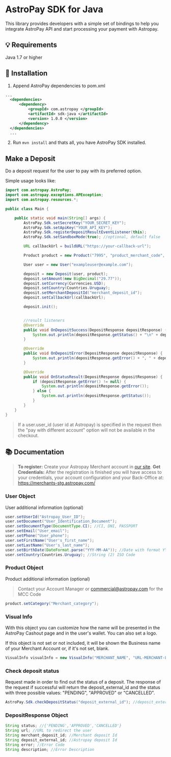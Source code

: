 # AstroPay SDK for Java
This library provides developers with a simple set of bindings to help you integrate AstroPay API and start processing your payment with Astropay.

## 💡 Requirements

Java 1.7 or higher

## 📲 Installation

1. Append AstroPay dependencies to pom.xml

``` xml
...
  <dependencies>
      <dependency>
          <groupId> com.astropay </groupId>
          <artifactId> sdk-java </artifactId>
          <version> 1.0.0 </version>
      </dependency>
  </dependencies>
  ...

```
2. Run <code>mvn install</code> and thats all, you have AstroPay SDK installed.

## Make a Deposit  

Do a deposit request for the user to pay with its preferred option.

Simple usage looks like:
``` java
import com.astropay.AstroPay;
import com.astropay.exceptions.APException;
import com.astropay.resources.*;

public class Main {

    public static void main(String[] args) {
        AstroPay.Sdk.setSecretKey("YOUR_SECRET_KEY");
        AstroPay.Sdk.setApiKey("YOUR_API_KEY");
        AstroPay.Sdk.registerDepositResultEventListener(this);
        AstroPay.Sdk.setSandboxMode(true); //optional, default false

        URL callbackUrl = buildURL("https://your-callback-url");

        Product product = new Product("7995", "product_merchant_code", "product description");

        User user = new User("exampleuser@example.com");

        deposit = new Deposit(user, product);
        deposit.setAmount(new BigDecimal("29.77"));
        deposit.setCurrency(Currencies.USD);
        deposit.setCountry(Countries.Uruguay);
        deposit.setMerchantDepositId("merchant_deposit_id");
        deposit.setCallbackUrl(callbackUrl);

        deposit.init();


        //result listeners
        @Override
        public void OnDepositSuccess(DepositResponse depositResponse) {
            System.out.println(depositResponse.getStatus() + "\n" + depositResponse.getUrl());
        }

        @Override
        public void OnDepositError(DepositResponse depositResponse) {
            System.out.println(depositResponse.getError() + ", " + depositResponse.getDescription());
        }

        @Override
        public void OnStatusResult(DepositResponse depositResponse) {
            if (depositResponse.getError() != null) {
                System.out.println(depositResponse.getError());
            } else {
                System.out.println(depositResponse.getStatus());
            }
        }
    }
}
```
> If a user.user_id (user id at Astropay) is specified in the request then the "pay with different account" option will not be available in the checkout.

## 📚 Documentation

> **To register:** Create your Astropay Merchant account in [our site](https://merchants-stg.astropay.com/signup). 
> **Get Credentials:** After the registration is finished you will have access to your credentials, your account configuration and your Back-Office at: https://merchants-stg.astropay.com/

### User Object

User additional information (optional)

``` java
user.setUserId("Astropay_User_ID");
user.setDocument("User_Identification_Document");
user.setDocumentType(DocumentType.CI); //CI, DNI, PASSPORT
user.setEmail("User_email");
user.setPhone("User_phone");
user.setFirstName("User's_first_name");
user.setLastName("User's_last_name");
user.setBirthDate(DateFormat.parse("YYY-MM-AA")); //Date with format YYYY-MM-DD)
user.setCountry(Countries.Uruguay); //String (2) ISO Code
```

### Product Object

Product additional information (optional)

> Contact your Account Manager or commercial@astropay.com for the MCC Code

``` java
product.setCategory("Merchant_category");
```

### Visual Info  
With this object you can customize how the name will be presented in the AstroPay Cashout page and in the user's wallet. You can also set a logo.

If this object is not set or not included, it will be shown the Business name of your Merchant Account or, if it's not set, blank.

```java
VisualInfo visualInfo = new VisualInfo("MERCHANT_NAME", "URL-MERCHANT-LOGO");
```

### Check deposit status

Request made in order to find out the status of a deposit. The response of the request if successful will return the deposit_external_id and the status with three possible values: "PENDING", "APPROVED" or "CANCELLED".

``` java
AstroPay.Sdk.checkDepositStatus("deposit_external_id"); //deposit_external_id must be String(128)
```

### DepositResponse Object

```java
String status; //{'PENDING','APPROVED','CANCELLED'}
String url; //URL to redirect the user
String merchant_deposit_id; //Merchant deposit Id
String deposit_external_id; //Astropay deposit Id	
String error; //Error Code
String description; //Error Description
```
